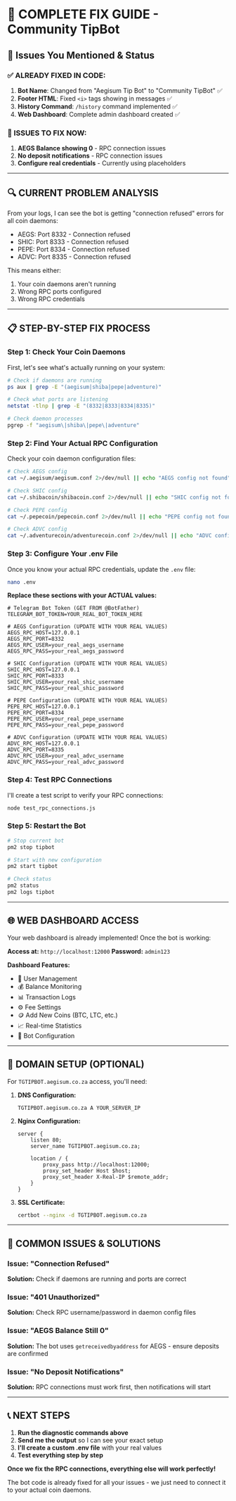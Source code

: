 # 🚀 COMPLETE FIX GUIDE - Community TipBot

## 🎯 Issues You Mentioned & Status

### ✅ ALREADY FIXED IN CODE:
1. **Bot Name**: Changed from "Aegisum Tip Bot" to "Community TipBot" ✅
2. **Footer HTML**: Fixed `<i>` tags showing in messages ✅  
3. **History Command**: `/history` command implemented ✅
4. **Web Dashboard**: Complete admin dashboard created ✅

### 🔧 ISSUES TO FIX NOW:
1. **AEGS Balance showing 0** - RPC connection issues
2. **No deposit notifications** - RPC connection issues
3. **Configure real credentials** - Currently using placeholders

---

## 🔍 CURRENT PROBLEM ANALYSIS

From your logs, I can see the bot is getting "connection refused" errors for all coin daemons:
- AEGS: Port 8332 - Connection refused
- SHIC: Port 8333 - Connection refused  
- PEPE: Port 8334 - Connection refused
- ADVC: Port 8335 - Connection refused

This means either:
1. Your coin daemons aren't running
2. Wrong RPC ports configured
3. Wrong RPC credentials

---

## 📋 STEP-BY-STEP FIX PROCESS

### Step 1: Check Your Coin Daemons

First, let's see what's actually running on your system:

```bash
# Check if daemons are running
ps aux | grep -E "(aegisum|shiba|pepe|adventure)"

# Check what ports are listening
netstat -tlnp | grep -E "(8332|8333|8334|8335)"

# Check daemon processes
pgrep -f "aegisum\|shiba\|pepe\|adventure"
```

### Step 2: Find Your Actual RPC Configuration

Check your coin daemon configuration files:

```bash
# Check AEGS config
cat ~/.aegisum/aegisum.conf 2>/dev/null || echo "AEGS config not found"

# Check SHIC config  
cat ~/.shibacoin/shibacoin.conf 2>/dev/null || echo "SHIC config not found"

# Check PEPE config
cat ~/.pepecoin/pepecoin.conf 2>/dev/null || echo "PEPE config not found"

# Check ADVC config
cat ~/.adventurecoin/adventurecoin.conf 2>/dev/null || echo "ADVC config not found"
```

### Step 3: Configure Your .env File

Once you know your actual RPC credentials, update the `.env` file:

```bash
nano .env
```

**Replace these sections with your ACTUAL values:**

```env
# Telegram Bot Token (GET FROM @BotFather)
TELEGRAM_BOT_TOKEN=YOUR_REAL_BOT_TOKEN_HERE

# AEGS Configuration (UPDATE WITH YOUR REAL VALUES)
AEGS_RPC_HOST=127.0.0.1
AEGS_RPC_PORT=8332
AEGS_RPC_USER=your_real_aegs_username
AEGS_RPC_PASS=your_real_aegs_password

# SHIC Configuration (UPDATE WITH YOUR REAL VALUES)
SHIC_RPC_HOST=127.0.0.1
SHIC_RPC_PORT=8333
SHIC_RPC_USER=your_real_shic_username
SHIC_RPC_PASS=your_real_shic_password

# PEPE Configuration (UPDATE WITH YOUR REAL VALUES)
PEPE_RPC_HOST=127.0.0.1
PEPE_RPC_PORT=8334
PEPE_RPC_USER=your_real_pepe_username
PEPE_RPC_PASS=your_real_pepe_password

# ADVC Configuration (UPDATE WITH YOUR REAL VALUES)
ADVC_RPC_HOST=127.0.0.1
ADVC_RPC_PORT=8335
ADVC_RPC_USER=your_real_advc_username
ADVC_RPC_PASS=your_real_advc_password
```

### Step 4: Test RPC Connections

I'll create a test script to verify your RPC connections:

```bash
node test_rpc_connections.js
```

### Step 5: Restart the Bot

```bash
# Stop current bot
pm2 stop tipbot

# Start with new configuration
pm2 start tipbot

# Check status
pm2 status
pm2 logs tipbot
```

---

## 🌐 WEB DASHBOARD ACCESS

Your web dashboard is already implemented! Once the bot is working:

**Access at:** `http://localhost:12000`
**Password:** `admin123`

**Dashboard Features:**
- 👥 User Management
- 💰 Balance Monitoring  
- 📊 Transaction Logs
- ⚙️ Fee Settings
- 🪙 Add New Coins (BTC, LTC, etc.)
- 📈 Real-time Statistics
- 🔧 Bot Configuration

---

## 🔧 DOMAIN SETUP (OPTIONAL)

For `TGTIPBOT.aegisum.co.za` access, you'll need:

1. **DNS Configuration:**
   ```
   TGTIPBOT.aegisum.co.za A YOUR_SERVER_IP
   ```

2. **Nginx Configuration:**
   ```nginx
   server {
       listen 80;
       server_name TGTIPBOT.aegisum.co.za;
       
       location / {
           proxy_pass http://localhost:12000;
           proxy_set_header Host $host;
           proxy_set_header X-Real-IP $remote_addr;
       }
   }
   ```

3. **SSL Certificate:**
   ```bash
   certbot --nginx -d TGTIPBOT.aegisum.co.za
   ```

---

## 🚨 COMMON ISSUES & SOLUTIONS

### Issue: "Connection Refused"
**Solution:** Check if daemons are running and ports are correct

### Issue: "401 Unauthorized"  
**Solution:** Check RPC username/password in daemon config files

### Issue: "AEGS Balance Still 0"
**Solution:** The bot uses `getreceivedbyaddress` for AEGS - ensure deposits are confirmed

### Issue: "No Deposit Notifications"
**Solution:** RPC connections must work first, then notifications will start

---

## 📞 NEXT STEPS

1. **Run the diagnostic commands above**
2. **Send me the output** so I can see your exact setup
3. **I'll create a custom .env file** with your real values
4. **Test everything step by step**

**Once we fix the RPC connections, everything else will work perfectly!**

The bot code is already fixed for all your issues - we just need to connect it to your actual coin daemons.